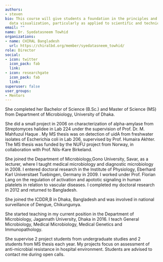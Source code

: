 ```yaml
---
authors:
- steven
bio: This course will give students a foundation in the principles and practice of
  data visualization, particularly as applied to scientific and technical data.
email: ""
name: Dr. Syedatasneem Towhid
organizations:
- name: CHIRAL Bangladesh
  url: https://chiralbd.org/member/syedatasneem_towhid/
role: Director
social:
- icon: twitter
  icon_pack: fab
  link: 
- icon: researchgate
  icon_pack: fab
  link: 
superuser: false
user_groups:
- Mentors
---
```


She completed her Bachelor of Science (B.Sc.) and Master of Science (MS) from Department of Microbiology, University of Dhaka.

She did a small project in 2006 on characterization of alpha-amylase from Streptomyces halidee in Lab 224 under the supervision of Prof. Dr. M. Mahfuzul Haque . My MS thesis was on detection of uidA from freshwater isolates of Escherichia coli in Lab 206, supervised by Prof. Humaira Akhter. The MS thesis was funded by the NUFU project from Norway, in collaboration with Prof. Nils-Kare Birkeland.

She joined the Department of Microbiology,Gono University, Savar, as a lecturer, where I taught medical microbiology and diagnostic microbiology in 2008. I entered doctoral research in the Institute of Physiology, Eberhard Karl Universitaet Tuebingen, Germany in 2009. I worked under Prof. Florian Lang on the regulation of activation and apototic signaling in human platelets in relation to vascular diseases. I completed my doctoral research in 2012 and returned to Bangladesh.

She joined the ICDDR,B in Dhaka, Bangladesh and was involved in national surveillance of Dengue, Chikungunya.

She started teaching in my current position in the Department of Microbiology, Jagannath University, Dhaka in 2016. I teach General Microbiology, Medical Microbiology, Medical Genetics and Immunopathology.

She supervise 2 project students from undergraduate studies and 2 students from MS thesis each year. My projects focus on assessment of anti-microbial resistance in hospital environment. Students are advised to contact me during open calls.
